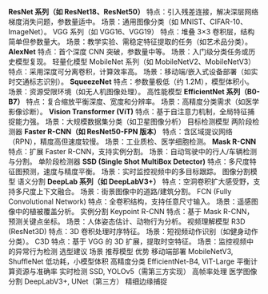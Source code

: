 **ResNet 系列（如 ResNet18、ResNet50）**
特点：引入残差连接，解决深层网络梯度消失问题，参数量适中。
场景：通用图像分类（如 MNIST、CIFAR-10、ImageNet）。
VGG 系列（如 VGG16、VGG19）
特点：堆叠 3×3 卷积层，结构简单但参数量大。
场景：教学实验、需稳定特征提取的任务（如艺术品分类）。
**AlexNet**
特点：首个深度 CNN 突破，参数量中等。
场景：入门级分类任务或历史模型复现。
轻量化模型
MobileNet 系列（如 MobileNetV2、MobileNetV3）
特点：采用深度可分离卷积，计算效率高。
场景：移动端/嵌入式设备部署（如实时交通标志识别）。
**SqueezeNet**
特点：参数量极低（约 1.2M），模型体积小。
场景：资源受限环境（如无人机图像处理）。
高性能模型
**EfficientNet 系列（B0-B7）**
特点：复合缩放平衡深度、宽度和分辨率。
场景：高精度分类需求（如医学影像诊断）。
**Vision Transformer (ViT)**
特点：基于自注意力机制，全局特征捕捉能力强。
场景：大规模数据集分类（如卫星图像分析）
目标检测模型
两阶段检测器
**Faster R-CNN（如 ResNet50-FPN 版本）**
特点：含区域提议网络（RPN），精度高但速度较慢。
场景：工业质检、医学细胞检测。
**Mask R-CNN**
特点：扩展 Faster R-CNN，支持实例分割。
场景：自动驾驶中的行人/车辆检测与分割。
单阶段检测器
**SSD (Single Shot MultiBox Detector)**
特点：多尺度特征图预测，速度与精度平衡。
场景：实时监控视频中的多目标跟踪。
图像分割模型
语义分割
**DeepLab 系列（如 DeepLabV3+）**
特点：空洞卷积扩大感受野，支持多尺度上下文融合。
场景：街景图像中的道路/建筑分割。
FCN (Fully Convolutional Network)
特点：全卷积结构，支持任意尺寸输入。
场景：遥感图像中的植被覆盖分析。
实例分割
Keypoint R-CNN
特点：基于 Mask R-CNN，预测关键点坐标。
场景：人体姿态估计、动物行为分析。
视频理解模型
R3D (ResNet3D)
特点：3D 卷积处理时序特征。
场景：短视频动作识别（如健身动作分类）。
C3D
特点：基于 VGG 的 3D 扩展，提取时空特征。
场景：监控视频中的异常行为检测
选型建议
场景	推荐模型	优势
移动端部署	MobileNetV3, ShuffleNet	低功耗，小模型体积
高精度分类	EfficientNet-B4, ViT-Large	平衡计算资源与准确率
实时检测	SSD, YOLOv5（需第三方实现）	高帧率处理
医学图像分割	DeepLabV3+, UNet（第三方）	精细边缘捕捉
